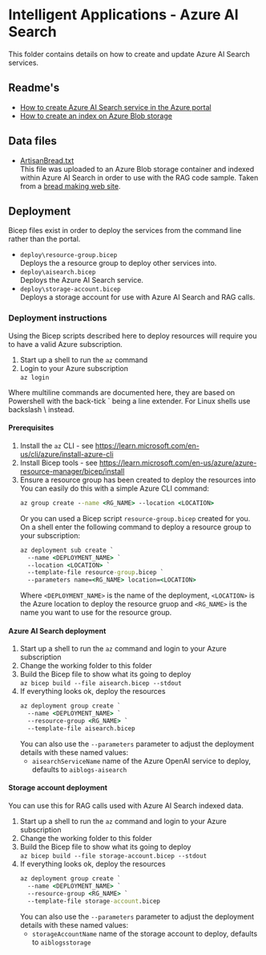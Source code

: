 # Intelligent Applications - Azure AI Search

This folder contains details on how to create and update Azure AI Search services.

## Readme's

* [How to create Azure AI Search service in the Azure portal](./create-azureaisearch-service/README.md)
* [How to create an index on Azure Blob storage](./index-blob-storage/README.md)

## Data files

* [ArtisanBread.txt](ArtisanBread.txt)<br/>
This file was uploaded to an Azure Blob storage container and indexed within Azure AI Search in order to use with the RAG code sample.
Taken from a [bread making web site](https://sallysbakingaddiction.com/homemade-artisan-bread/).

## Deployment

Bicep files exist in order to deploy the services from the command line rather than the portal.

* `deploy\resource-group.bicep`<br/>
Deploys the a resource group to deploy other services into.
* `deploy\aisearch.bicep`<br/>
Deploys the Azure AI Search service.
* `deploy\storage-account.bicep`<br/>
Deploys a storage account for use with Azure AI Search and RAG calls.

### Deployment instructions

Using the Bicep scripts described here to deploy resources will require you to have a valid Azure subscription.

1. Start up a shell to run the `az` command
1. Login to your Azure subscription<br/>
`az login`

Where multiline commands are documented here, they are based on Powershell with the back-tick ` being a line extender. For Linux shells use backslash \ instead.

#### Prerequisites

1. Install the `az` CLI - see https://learn.microsoft.com/en-us/cli/azure/install-azure-cli
1. Install Bicep tools - see https://learn.microsoft.com/en-us/azure/azure-resource-manager/bicep/install
1. Ensure a resource group has been created to deploy the resources into<br/>
   You can easily do this with a simple Azure CLI command:<br/>
   ```bat
   az group create --name <RG_NAME> --location <LOCATION>
   ```
   Or you can used a Bicep script `resource-group.bicep` created for you.
   On a shell enter the following command to deploy a resource group to your subscription:
   ```bat
   az deployment sub create `
     --name <DEPLOYMENT_NAME> `
     --location <LOCATION> `
     --template-file resource-group.bicep `
     --parameters name=<RG_NAME> location=<LOCATION>
   ```
   Where `<DEPLOYMENT_NAME>` is the name of the deployment, `<LOCATION>` is the Azure location to deploy the resource gruop and `<RG_NAME>` is the name you want to use for the resource group.

#### Azure AI Search deployment

1. Start up a shell to run the `az` command and login to your Azure subscription
1. Change the working folder to this folder
1. Build the Bicep file to show what its going to deploy<br/>
   `az bicep build --file aisearch.bicep --stdout`
1. If everything looks ok, deploy the resources
   ```bat
   az deployment group create `
     --name <DEPLOYMENT_NAME> `
     --resource-group <RG_NAME> `
     --template-file aisearch.bicep
   ```
   You can also use the `--parameters` parameter to adjust the deployment details with these named values:
   * `aisearchServiceName` name of the Azure OpenAI service to deploy, defaults to `aiblogs-aisearch`

#### Storage account deployment

You can use this for RAG calls used with Azure AI Search indexed data.

1. Start up a shell to run the `az` command and login to your Azure subscription
1. Change the working folder to this folder
1. Build the Bicep file to show what its going to deploy<br/>
   `az bicep build --file storage-account.bicep --stdout`
1. If everything looks ok, deploy the resources
   ```bat
   az deployment group create `
     --name <DEPLOYMENT_NAME> `
     --resource-group <RG_NAME> `
     --template-file storage-account.bicep
   ```
   You can also use the `--parameters` parameter to adjust the deployment details with these named values:
   * `storageAccountName` name of the storage account to deploy, defaults to `aiblogsstorage`
